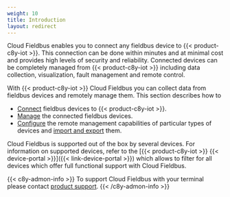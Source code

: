 ```yaml
---
weight: 10
title: Introduction
layout: redirect
---
```


Cloud Fieldbus enables you to connect any fieldbus device to {{< product-c8y-iot >}}. This connection can be done within minutes and at minimal cost and provides high levels of security and reliability. Connected devices can be completely managed from {{< product-c8y-iot >}} including data collection, visualization, fault management and remote control.

With {{< product-c8y-iot >}} Cloud Fieldbus you can collect data from fieldbus devices and remotely manage them. This section describes how to

* [Connect](#connecting-fieldbus) fieldbus devices to {{< product-c8y-iot >}}.
* [Manage](#managing-fieldbus) the connected fieldbus devices.
* [Configure](#configuring-fieldbus) the remote management capabilities of particular types of devices and [import and export](#exporting-importing-protocols) them.

Cloud Fieldbus is supported out of the box by several devices. For information on supported devices, refer to the [{{< product-c8y-iot >}} {{< device-portal >}}]({{< link-device-portal >}}) which allows to filter for all devices which offer full functional support with Cloud Fieldbus.

{{< c8y-admon-info >}}
To support Cloud Fieldbus with your terminal please contact [product support](/additional-resources/contacting-support/).
{{< /c8y-admon-info >}}
